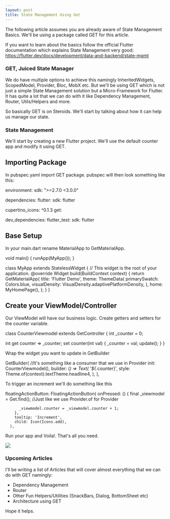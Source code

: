 ```yaml
---
layout: post
title: State Management Using Get
---
```

The following article assumes you are already aware of State Management Basics. We'll be using a package called GET for this article.

If you want to learn about the basics follow the official Flutter documentation which explains State Management very good: https://flutter.dev/docs/development/data-and-backend/state-mgmt

### GET, Juiced State Manager
We do have multiple options to achieve this namingly InheritedWidgets, ScopedModel, Provider, Bloc, MobX etc. But we'll be using GET which is not just a simple State Management solution but a Micro-Framework for Flutter. It has quite a lot that we can do with it like Dependency Management, Router, Utils/Helpers and more. 

So basically GET is on Steroids. We'll start by talking about how it can help us manage our state.

### State Management
We'll start by creating a new Flutter project. We'll use the default counter app and modify it using GET.

## Importing Package
In pubspec.yaml import GET package. pubspec will then look something like this:

environment:
  sdk: ">=2.7.0 <3.0.0"

dependencies:
  flutter:
    sdk: flutter

  cupertino_icons: ^0.1.3
  get:

dev_dependencies:
  flutter_test:
    sdk: flutter

## Base Setup
In your main.dart rename MaterialApp to GetMaterialApp. 

void main() {
  runApp(MyApp());
}

class MyApp extends StatelessWidget {
  // This widget is the root of your application.
  @override
  Widget build(BuildContext context) {
    return GetMaterialApp(
      title: 'Flutter Demo',
      theme: ThemeData(
        primarySwatch: Colors.blue,
        visualDensity: VisualDensity.adaptivePlatformDensity,
      ),
      home: MyHomePage(),
    );
  }
}

## Create your ViewModel/Controller
Our ViewModel will have our business logic. Create getters and setters for the counter variable.

class CounterViewmodel extends GetController {
  int _counter = 0;

  int get counter => _counter;
  set counter(int val) {
    _counter = val;
    update();
  }
}


Wrap the widget you want to update in GetBuilder

GetBuilder<CounterViewmodel>( //It's something like a consumer that we use in Provider
              init: CounterViewmodel(),
              builder: (_) => Text(
                '${_.counter}',
                style: Theme.of(context).textTheme.headline4,
              ),
            ),

To trigger an increment we'll do something like this

floatingActionButton: FloatingActionButton(
        onPressed: () {
          final _viewmodel = Get.find<CounterViewmodel>(); //Just like we use Provider.of for Provider

          _viewmodel.counter = _viewmodel.counter + 1;
        },
        tooltip: 'Increment',
        child: Icon(Icons.add),
      ),

Run your app and Voila!. That's all you need.

<img src="https://solobits.github.io/gifs/2020_06_19-statemgmt-get.gif"/>

### Upcoming Articles
I'll be writing a list of Articles that will cover almost everything that we can do with GET namingly:

- Dependency Management
- Router
- Other Fun Helpers/Utilities (SnackBars, Dialog, BottomSheet etc)
- Architecture using GET

Hope it helps.
